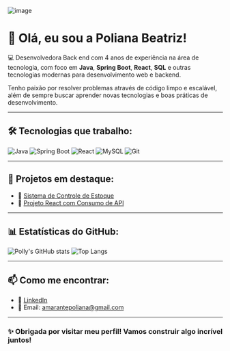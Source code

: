 ![image](https://github.com/user-attachments/assets/827a6f24-0bca-44cf-81e9-1d7a53a7f228)


# 👋 Olá, eu sou a Poliana Beatriz!

💻 Desenvolvedora Back end com 4 anos de experiência na área de tecnologia, com foco em **Java**, **Spring Boot**, **React**, **SQL** e outras tecnologias modernas para desenvolvimento web e backend.

Tenho paixão por resolver problemas através de código limpo e escalável, além de sempre buscar aprender novas tecnologias e boas práticas de desenvolvimento.

---

## 🛠️ Tecnologias que trabalho:

![Java](https://img.shields.io/badge/Java-ED8B00?style=for-the-badge&logo=java&logoColor=white)
![Spring Boot](https://img.shields.io/badge/Spring%20Boot-6DB33F?style=for-the-badge&logo=spring-boot&logoColor=white)
![React](https://img.shields.io/badge/React-20232A?style=for-the-badge&logo=react&logoColor=61DAFB)
![MySQL](https://img.shields.io/badge/MySQL-00758F?style=for-the-badge&logo=mysql&logoColor=white)
![Git](https://img.shields.io/badge/Git-F05032?style=for-the-badge&logo=git&logoColor=white)


---

## 🚀 Projetos em destaque:

- 🔗 [Sistema de Controle de Estoque](https://github.com/POLLY1515/DsViaCep)
- 🔗 [Projeto React com Consumo de API](https://github.com/POLLY1515/Projeto-React-API)


---

## 📊 Estatísticas do GitHub:

![Polly's GitHub stats](https://github-readme-stats.vercel.app/api?username=POLLY1515&show_icons=true&theme=dracula)
![Top Langs](https://github-readme-stats.vercel.app/api/top-langs/?username=POLLY1515&layout=compact&theme=dracula)

---

## 📫 Como me encontrar:

- 💼 [LinkedIn](https://www.linkedin.com/in/amarantepoliana)
- 📧 Email: amarantepoliana@gmail.com

---

### ✨ Obrigada por visitar meu perfil! Vamos construir algo incrível juntos!











  
